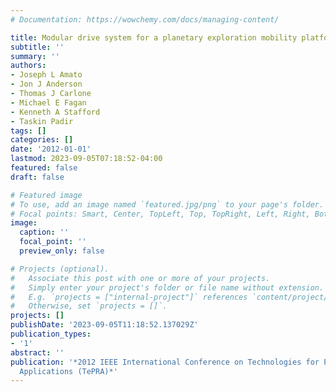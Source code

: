 ```yaml
---
# Documentation: https://wowchemy.com/docs/managing-content/

title: Modular drive system for a planetary exploration mobility platform
subtitle: ''
summary: ''
authors:
- Joseph L Amato
- Jon J Anderson
- Thomas J Carlone
- Michael E Fagan
- Kenneth A Stafford
- Taskin Padir
tags: []
categories: []
date: '2012-01-01'
lastmod: 2023-09-05T07:18:52-04:00
featured: false
draft: false

# Featured image
# To use, add an image named `featured.jpg/png` to your page's folder.
# Focal points: Smart, Center, TopLeft, Top, TopRight, Left, Right, BottomLeft, Bottom, BottomRight.
image:
  caption: ''
  focal_point: ''
  preview_only: false

# Projects (optional).
#   Associate this post with one or more of your projects.
#   Simply enter your project's folder or file name without extension.
#   E.g. `projects = ["internal-project"]` references `content/project/deep-learning/index.md`.
#   Otherwise, set `projects = []`.
projects: []
publishDate: '2023-09-05T11:18:52.137029Z'
publication_types:
- '1'
abstract: ''
publication: '*2012 IEEE International Conference on Technologies for Practical Robot
  Applications (TePRA)*'
---
```

